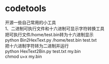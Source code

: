 codetools
=========

开源一些自己常用的小工具<br>
1、二进制可执行文件和十六进制可显示字符转换工具<br>
把可执行文件/home/test.bin转为十六进制显示<br>
python Bin2HexText.py /home/test.bin test.txt<br>
把十六进制字符转为二进制并运行<br>
python HexText2Bin.py test.txt my.bin<br>
chmod u+x my.bin<br>
